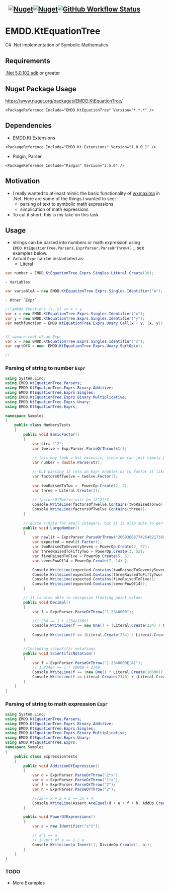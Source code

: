 &nbsp; [![Nuget](https://img.shields.io/nuget/v/EMDD.KtEquationTree)](https://www.nuget.org/packages/EMDD.KtEquationTree/)[![Nuget](https://img.shields.io/nuget/dt/EMDD.KtEquationTree)](https://www.nuget.org/stats/packages/EMDD.KtEquationTree?groupby=Version&groupby=ClientName&groupby=ClientVersion)[![GitHub Workflow Status](https://img.shields.io/github/workflow/status/marlond18/EMDD.KtEquationTree/Run%20Tests)](https://github.com/marlond18/EMDD.KtEquationTree/actions/workflows/runTest.yml)
&nbsp; 
----------------
# EMDD.KtEquationTree
C# .Net implementation of Symbolic Mathematics

## Requirements

[.Net 5.0.102 sdk](https://dotnet.microsoft.com/download/dotnet/5.0) or greater

## Nuget Package Usage

https://www.nuget.org/packages/EMDD.KtEquationTree/

`<PackageReference Include="EMDD.KtEquationTree" Version="*.*.*" />`

## Dependencies

- EMDD.Kt.Extensions

`<PackageReference Include="EMDD.Kt.Extensions" Version="1.0.0.1" />`

- Pidgin, Parser

`<PackageReference Include="Pidgin" Version="2.5.0" />`

## Motivation
- I really wanted to at-least mimic the basic functionality of [wxmaxima](http://wxmaxima-developers.github.io/wxmaxima/index.html) in .Net. Here are some of the things I wanted to see:
    - parsing of text to symbolic math expressions
    - simplication of math expressions
- To cut it short, this is my take on this task

## Usage
- strings can be parsed into numbers or math expression using `EMDD.KtEquationTree.Parsers.ExprParser.ParseOrThrow();`, see examples below.
- Actual `Expr` can be instantiated as:
    - Literal

```c#
var number = EMDD.KtEquationTree.Exprs.Singles.Literal.Create(20);
```

    - Variables

```c#
var variableA = new EMDD.KtEquationTree.Exprs.Singles.Identifier("A");
```

    - Other `Expr`

```c#
//lambda functions (x, y) => x + y
var x = new EMDD.KtEquationTree.Exprs.Singles.Identifier("x");
var y = new EMDD.KtEquationTree.Exprs.Singles.Identifier("y");
var mathfunction = EMDD.KtEquationTree.Exprs.Unary.Call(x + y, (x, y));


// square root of an Expr
var x = new EMDD.KtEquationTree.Exprs.Singles.Identifier("x");
var sqrtOfX = new  EMDD.KtEquationTree.Exprs.Unary.SqrtOp(x);

//
```

### Parsing of string to number `Expr`
```c#
using System.Linq;
using EMDD.KtEquationTree.Parsers;
using EMDD.KtEquationTree.Exprs.Binary.Additive;
using EMDD.KtEquationTree.Exprs.Singles;
using EMDD.KtEquationTree.Exprs.Binary.Multiplicative;
using EMDD.KtEquationTree.Exprs.Unary;
using EMDD.KtEquationTree.Exprs;

namespace Samples
{
    public class NumbersTests
    {
        public void BasicFactor()
        {
            var str= "12";
            var twelve = ExprParser.ParseOrThrow(str);
            
            // this may look a bit excessiv, since we can just simply parse the string 12 into double
            var number = double.Parse(str);

            // but parsing 12 into an Expr enables us to factor it like:
            var factorsOfTwelve = twelve.Factor();
            
            var twoRaisedToTwo =  PowerOp.Create(2, 2);
            var three = Literal.Create(3);
            
            // factorsOfTwelve will be (2^2)*3
            Console.WriteLine(factorsOfTwelve.Contains(twoRaisedToTwo));
            Console.WriteLine(factorsOfTwelve.Contains(three));
        }
    
        // quite simple for small integers, but it is also able to perform parsing and factorization of large numbers
        public void LargeNumber()
        {
            var newlit = ExprParser.ParseOrThrow("2069366877425482173897306373270574575520870902460429264486400000");
            var expected = newlit.Factor();
            var twoRaisedToSeventySeven = PowerOp.Create(2, 77);
            var threeRaisedToFiftyTwo = PowerOp.Create(3, 52);
            var fiveRaisedToFive = PowerOp.Create(5, 5);
            var sevenPowOf14 = PowerOp.Create(7, 14) };

            Console.WriteLine(expected.Contains(twoRaisedToSeventySeven));
            Console.WriteLine(expected.Contains(threeRaisedToFiftyTwo));
            Console.WriteLine(expected.Contains(fiveRaisedToFive));
            Console.WriteLine(expected.Contains(sevenPowOf14));
        }

        // it is also able to recognize floating point values
        public void Decimal()
        {
            var f = ExprParser.ParseOrThrow("1.2340000");

            //1.234 == 1 + (234/1000)
            Console.WriteLine(f == new One() + (Literal.Create(234) / Literal.Create(1000)));
            
            Console.WriteLine(f == (Literal.Create(234) / Literal.Create(1000)) + new One());
        }

        //Including scientific notations
        public void ScientificNotation()
        {
            var f = ExprParser.ParseOrThrow("1.2340000E(4)");
            // 1.234E4 == 1 * 10000 + 2340
            Console.WriteLine(f == (new One() * Literal.Create(10000)) + Literal.Create(2340));
            Console.WriteLine(f == Literal.Create(2340) + (Literal.Create(10000) * new One()));
        }
    }
}

```

### Parsing of string to math expression `Expr`
```c#
using System.Linq;
using EMDD.KtEquationTree.Parsers;
using EMDD.KtEquationTree.Exprs.Binary.Additive;
using EMDD.KtEquationTree.Exprs.Singles;
using EMDD.KtEquationTree.Exprs.Binary.Multiplicative;
using EMDD.KtEquationTree.Exprs.Unary;
using EMDD.KtEquationTree.Exprs;
namespace Samples
{
    public class ExpressionTests
    {
        public void AdditionOfExpression()
        {
            var d = ExprParser.ParseOrThrow("2*x");
            var e = ExprParser.ParseOrThrow("1*x");
            var f = ExprParser.ParseOrThrow("2");
            var h = ExprParser.ParseOrThrow("2");

            ///2x + x + 2 + 2 == 3x + 4 
            Console.WriteLine(Assert.AreEqual(d + e + f + h, AddOp.Create(MultiplyOp.Create(3, new Identifier("x")), 4));
        }

        public void PowerOfExpressions()
        {
            var a = new Identifier("a^1");

            // a^1 == a
            // invert of a == 1 / a
            Console.WriteLine(a.Invert(), DivideOp.Create(1, a));
        }
    }
}

```
### TODO
- More Examples

